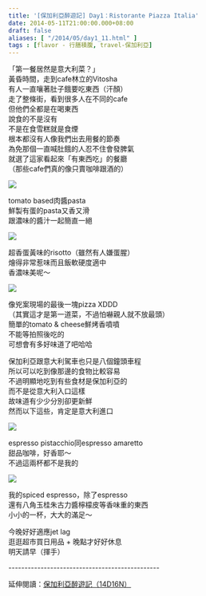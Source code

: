 ```yaml
---
title: '[保加利亞醉遊記] Day1：Ristorante Piazza Italia'
date: 2014-05-11T21:00:00.000+08:00
draft: false
aliases: [ "/2014/05/day1_11.html" ]
tags : [flavor - 行膳積腹, travel-保加利亞]
---
```


「第一餐居然是意大利菜？」  
黃昏時間，走到cafe林立的Vitosha  
有人一直嚷著肚子餓要吃東西（汗顏）  
走了整條街，看到很多人在不同的cafe  
但他們全都是在喝東西  
說食的不是沒有  
不是在食雪糕就是食煙  
根本都沒有人像我們出去用餐的節奏  
為免那個一直喊肚餓的人忍不住會發脾氣  
就選了這家看起來「有東西吃」的餐廳  
（那些cafe們真的像只賣咖啡跟酒的）  

![](/images/bulgaria1b1.jpg)

tomato based肉醬pasta  
鮮製有蛋的pasta又香又滑  
跟濃味的醬汁一起簡直一絕  

![](/images/bulgaria1b2.jpg)

超香蛋黃味的risotto（雖然有人嫌蛋腥）  
燴得非常惹味而且飯軟硬度適中  
香濃味美呢～  

![](/images/bulgaria1b3.jpg)

像兇案現場的最後一塊pizza XDDD  
（其實這才是第一道菜，不過怕嚇親人就不放最頭）  
簡單的tomato & cheese鮮烤香噴噴  
不能等拍照後吃的  
可想會有多好味道了吧哈哈  
  
保加利亞跟意大利駕車也只是八個鐘頭車程  
所以可以吃到像那邊的食物比較容易  
不過明顯地吃到有些食材是保加利亞的  
而不是從意大利入口這樣  
故味道有少少分別卻更新鮮  
然而以下這些，肯定是意大利進口  
  
  

![](/images/bulgaria1b4.jpg)

espresso pistacchio同espresso amaretto  
甜品咖啡，好香耶～  
不過這兩杯都不是我的  

![](/images/bulgaria1b5.jpg)

我的spiced espresso，除了espresso  
還有八角玉桂朱古力醬檸檬皮等香味重的東西  
小小的一杯，大大的滿足～  
  
今晚好好適應jet lag  
逛逛超市買日用品 + 晚點才好好休息  
明天請早（揮手）  
  
\-----------------------------------------------  
  
延伸閱讀：[保加利亞醉遊記（14D16N）](https://hidie.net/bulgaria14d16n/)
